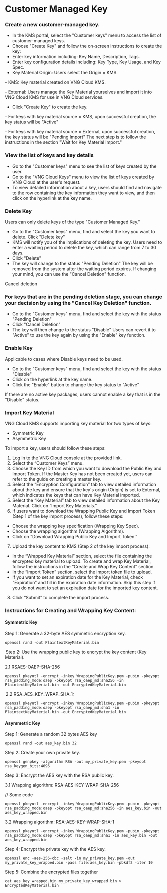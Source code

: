 # Customer Managed Key

### Create a new customer-managed key.

* In the KMS portal, select the "Customer keys" menu to access the list of customer-managed keys.
* Choose "Create Key" and follow the on-screen instructions to create the key:
* Enter key information including: Key Name, Description, Tags.
* Enter key configuration details including: Key Type, Key Usage, and Key Spec.
* Key Material Origin: Users select the Origin = KMS.

&#x20;   \-        KMS: Key material created on VNG Cloud KMS.

&#x20;   \-        External: Users manage the Key Material yourselves and import it into VNG Cloud KMS for use in VNG Cloud services.

* Click "Create Key" to create the key.

&#x20;   \-   For keys with key material source = KMS, upon successful creation, the key status will be "Active"

&#x20;   \-   For keys with key material source = External, upon successful creation, the key status will be "Pending Import" The next step is to follow the instructions in the section "Wait for Key Material Import."

### View the list of keys and key details

* Go to the "Customer keys" menu to see the list of keys created by the user.
* Go to the "VNG Cloud Keys" menu to view the list of keys created by VNG Cloud at the user's request.
* To view detailed information about a key, users should find and navigate to the row containing the key information they want to view, and then click on the hyperlink at the key name.

### Delete Key

Users can only delete keys of the type "Customer Managed Key."

* Go to the "Customer keys" menu, find and select the key you want to delete. Click "Delete key"
* KMS will notify you of the implications of deleting the key. Users need to enter a waiting period to delete the key, which can range from 7 to 30 days.
* Click "Delete"
* The key will change to the status "Pending Deletion" The key will be removed from the system after the waiting period expires. If changing your mind, you can use the "Cancel Deletion" function.

Cancel deletion

### For keys that are in the pending deletion stage, you can change your decision by using the "Cancel Key Deletion" function.

* Go to the "Customer keys" menu, find and select the key with the status "Pending Deletion"
* Click "Cancel Deletion"
* The key will then change to the status "Disable" Users can revert it to "Active" to use the key again by using the "Enable" key function.

### Enable Key

Applicable to cases where Disable keys need to be used.

* Go to the "Customer keys" menu, find and select the key with the status "Disable"
* Click on the hyperlink at the key name.
* Click the "Enable" button to change the key status to "Active"

If there are no active key packages, users cannot enable a key that is in the "Disable" status.

### Import Key Material

VNG Cloud KMS supports importing key material for two types of keys:

* Symmetric Key
* Asymmetric Key

To import a key, users should follow these steps:

1. Log in to the VNG Cloud console at the provided link.
2. Select the “Customer Keys” menu.
3. Choose the Key ID from which you want to download the Public Key and Import Token. If the Master Key has not been created yet, users can refer to the guide on creating a master key.
4. Select the “Encryption Configuration” tab to view detailed information about the key and ensure that the key's origin (Origin) is set to External, which indicates the keys that can have Key Material imported.
5. Select the “Key Material” tab to view detailed information about the Key Material. Click on “Import Key Materials.”
6. If users want to download the Wrapping Public Key and Import Token (Step 1 of the key import process), follow these steps:

* Choose the wrapping key specification (Wrapping Key Spec).
* Choose the wrapping algorithm (Wrapping Algorithm).
* Click on “Download Wrapping Public Key and Import Token.”

7. Upload the key content to KMS (Step 2 of the key import process):

* In the “Wrapped Key Material” section, select the file containing the encrypted key material to upload. To create and wrap Key Material, follow the instructions in the “Create and Wrap Key Content” section.
* In the “Import Token” section, select the import token file to upload.
* If you want to set an expiration date for the Key Material, check “Expiration” and fill in the expiration date information. Skip this step if you do not want to set an expiration date for the imported key content.

8. Click “Submit” to complete the import process.

### Instructions for Creating and Wrapping Key Content:

#### Symmetric Key

Step 1: Generate a 32-byte AES symmetric encryption key.

```
openssl rand -out PlaintextKeyMaterial.bin
```

 Step 2: Use the wrapping public key to encrypt the key content (Key Material).

2.1 RSAES-OAEP-SHA-256&#x20;

```
openssl pkeyutl -encrypt -inkey WrappingPublicKey.pem -pubin -pkeyopt rsa_padding_mode:oaep -pkeyopt rsa_oaep_md:sha256 -in PlaintextKeyMaterial.bin -out EncryptedKeyMaterial.bin 
```

 2.2 RSA\_AES\_KEY\_WRAP\_SHA\_1:&#x20;

```
openssl pkeyutl -encrypt -inkey WrappingPublicKey.pem -pubin -pkeyopt rsa_padding_mode:oaep -pkeyopt rsa_oaep_md:sha1 -in PlaintextKeyMaterial.bin -out EncryptedKeyMaterial.bin
```

#### &#x20;Asymmetric Key

Step 1: Generate a random 32 bytes AES key

```
openssl rand -out aes_key.bin 32
```

&#x20;Step 2: Create your own private key.

```
openssl genpkey -algorithm RSA -out my_private_key.pem -pkeyopt rsa_keygen_bits:4096
```

&#x20;Step 3: Encrypt the AES key with the RSA public key.

3.1 Wrapping algorithm: RSA-AES-KEY-WRAP-SHA-256&#x20;

&#x20;// Some code

```
openssl pkeyutl -encrypt -inkey WrappingPublicKey.pem -pubin -pkeyopt rsa_padding_mode:oaep -pkeyopt rsa_oaep_md:sha256 -in aes_key.bin -out aes_key_wrapped.bin
```

&#x20;3.2 Wrapping algorithm: RSA-AES-KEY-WRAP-SHA-1&#x20;

```
openssl pkeyutl -encrypt -inkey WrappingPublicKey.pem -pubin -pkeyopt rsa_padding_mode:oaep -pkeyopt rsa_oaep_md:sha1 -in aes_key.bin -out aes_key_wrapped.bin
```

&#x20;Step 4: Encrypt the private key with the AES key.

```
openssl enc -aes-256-cbc -salt -in my_private_key.pem -out my_private_key_wrapped.bin -pass file:aes_key.bin -pbkdf2 -iter 10
```

&#x20;Step 5: Combine the encrypted files together

```
cat aes_key_wrapped.bin my_private_key_wrapped.bin > EncryptedKeyMaterial.bin
```

&#x20;
